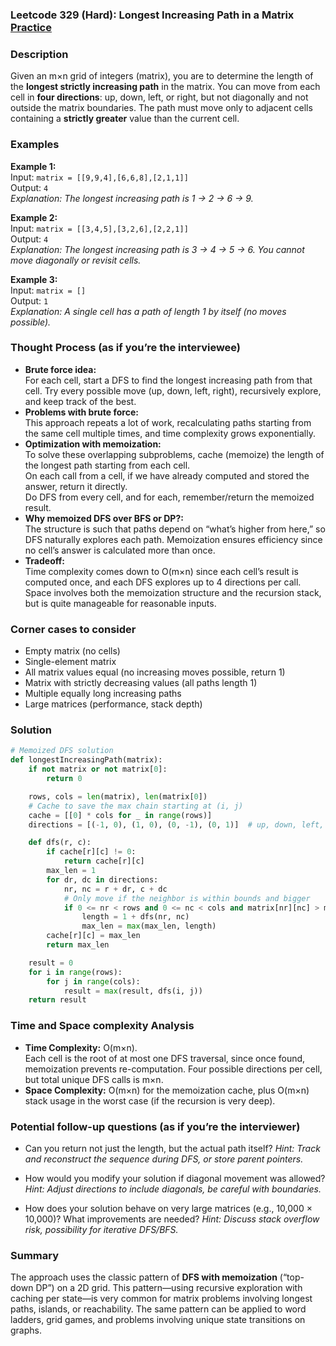 ### Leetcode 329 (Hard): Longest Increasing Path in a Matrix [Practice](https://leetcode.com/problems/longest-increasing-path-in-a-matrix)

### Description  
Given an m×n grid of integers (matrix), you are to determine the length of the **longest strictly increasing path** in the matrix. You can move from each cell in **four directions**: up, down, left, or right, but not diagonally and not outside the matrix boundaries. The path must move only to adjacent cells containing a **strictly greater** value than the current cell.

### Examples  

**Example 1:**  
Input: `matrix = [[9,9,4],[6,6,8],[2,1,1]]`  
Output: `4`  
*Explanation: The longest increasing path is 1 → 2 → 6 → 9.*

**Example 2:**  
Input: `matrix = [[3,4,5],[3,2,6],[2,2,1]]`  
Output: `4`  
*Explanation: The longest increasing path is 3 → 4 → 5 → 6. You cannot move diagonally or revisit cells.*

**Example 3:**  
Input: `matrix = []`  
Output: `1`  
*Explanation: A single cell has a path of length 1 by itself (no moves possible).*

### Thought Process (as if you’re the interviewee)  
- **Brute force idea:**  
  For each cell, start a DFS to find the longest increasing path from that cell. Try every possible move (up, down, left, right), recursively explore, and keep track of the best.
- **Problems with brute force:**  
  This approach repeats a lot of work, recalculating paths starting from the same cell multiple times, and time complexity grows exponentially.
- **Optimization with memoization:**  
  To solve these overlapping subproblems, cache (memoize) the length of the longest path starting from each cell.  
  On each call from a cell, if we have already computed and stored the answer, return it directly.  
  Do DFS from every cell, and for each, remember/return the memoized result.
- **Why memoized DFS over BFS or DP?:**  
  The structure is such that paths depend on “what’s higher from here,” so DFS naturally explores each path. Memoization ensures efficiency since no cell’s answer is calculated more than once.
- **Tradeoff:**  
  Time complexity comes down to O(m×n) since each cell’s result is computed once, and each DFS explores up to 4 directions per call.  
  Space involves both the memoization structure and the recursion stack, but is quite manageable for reasonable inputs.

### Corner cases to consider  
- Empty matrix (no cells)
- Single-element matrix
- All matrix values equal (no increasing moves possible, return 1)
- Matrix with strictly decreasing values (all paths length 1)
- Multiple equally long increasing paths
- Large matrices (performance, stack depth)

### Solution

```python
# Memoized DFS solution
def longestIncreasingPath(matrix):
    if not matrix or not matrix[0]:
        return 0

    rows, cols = len(matrix), len(matrix[0])
    # Cache to save the max chain starting at (i, j)
    cache = [[0] * cols for _ in range(rows)]
    directions = [(-1, 0), (1, 0), (0, -1), (0, 1)]  # up, down, left, right

    def dfs(r, c):
        if cache[r][c] != 0:
            return cache[r][c]
        max_len = 1
        for dr, dc in directions:
            nr, nc = r + dr, c + dc
            # Only move if the neighbor is within bounds and bigger
            if 0 <= nr < rows and 0 <= nc < cols and matrix[nr][nc] > matrix[r][c]:
                length = 1 + dfs(nr, nc)
                max_len = max(max_len, length)
        cache[r][c] = max_len
        return max_len

    result = 0
    for i in range(rows):
        for j in range(cols):
            result = max(result, dfs(i, j))
    return result
```

### Time and Space complexity Analysis  

- **Time Complexity:** O(m×n).  
  Each cell is the root of at most one DFS traversal, since once found, memoization prevents re-computation. Four possible directions per cell, but total unique DFS calls is m×n.
- **Space Complexity:** O(m×n) for the memoization cache, plus O(m×n) stack usage in the worst case (if the recursion is very deep).

### Potential follow-up questions (as if you’re the interviewer)  

- Can you return not just the length, but the actual path itself?
  *Hint: Track and reconstruct the sequence during DFS, or store parent pointers.*

- How would you modify your solution if diagonal movement was allowed?
  *Hint: Adjust directions to include diagonals, be careful with boundaries.*

- How does your solution behave on very large matrices (e.g., 10,000 × 10,000)? What improvements are needed?
  *Hint: Discuss stack overflow risk, possibility for iterative DFS/BFS.*

### Summary
The approach uses the classic pattern of **DFS with memoization** (“top-down DP”) on a 2D grid. This pattern—using recursive exploration with caching per state—is very common for matrix problems involving longest paths, islands, or reachability. The same pattern can be applied to word ladders, grid games, and problems involving unique state transitions on graphs.